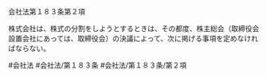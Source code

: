 会社法第１８３条第２項

株式会社は、株式の分割をしようとするときは、その都度、株主総会（取締役会設置会社にあっては、取締役会）の決議によって、次に掲げる事項を定めなければならない。

#会社法
#会社法/第１８３条
#会社法/第１８３条/第２項
